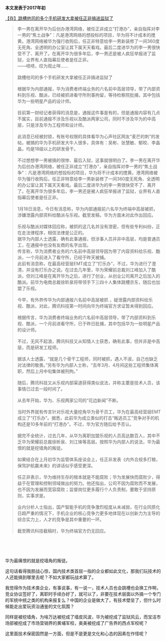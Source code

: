 <p><b>本文发表于2017年初</b></p><p><a href="https://link.zhihu.com/?target=https%3A//www.douban.com/note/602917666/" class=" wrap external" target="_blank" rel="nofollow noreferrer">【存】跳槽他司的多个手机研发大拿被任正非搞进监狱了</a></p><blockquote>李一男在离开华为后创办港湾网络，被任正非成立“打港办”，亲自指挥对李一男的“焦土战争”：凡是港湾网络的想投标的项目，华为将不计成本的搅黄。港湾网络被华为强行收购后，任正非特意给李一男新装修了一间360度无死角、全透明的办公室让其下属天天看戏。最后二度进华为的李一男很快受不了、离开了。在离开华为很多年后，李一男还是被人疯狂举报进了监狱，业界有人直指幕后使者是任正非。<br/>——啧啧，叹为观止咩……<br/><br/>跳槽他司的多个手机研发大拿被任正非搞进监狱了<br/><br/>根据华为内部通报，华为消费者终端业务的六名前中高层领导，带了内部资料到乐视、酷派，已经被抓进看守所刑事拘留，等待检察院批捕，其中包括华为一些明星产品的设计师。<br/><br/>目前第一财经记者获得的消息是，通报这件事是有的，但是通报内容有几点不属实，目前通报不涉及乐视以及酷派两家公司，同时不涉及华为的中高层，只是涉及华为工程师和设计师。<br/><br/>此消息已经被封锁，有账号权限的具体看华为心声社区网友“麦芒的刺”的发帖，被搞的华为手机研发大牛人很多，具体有：吴彬、张慧敏、郁皎、李晶晶，均是18级以上的研发骨干。<br/><br/>不过想想李一男被搞的很惨、最后入狱，这事就很明白了。李一男在离开华为后创办港湾网络，被任正非成立“打港办”，亲自指挥对李一男的“焦土战争”：凡是港湾网络的想投标的项目，华为将不计成本的搅黄。港湾网络被华为强行收购后，任正非特意给李一男新装修了一间360度无死角、全透明的办公室让其下属天天看戏。最后二度进华为的李一男很快受不了、离开了。在离开华为很多年后，李一男还是被人疯狂举报进了监狱，业界有人直指幕后使者是任正非。<br/><br/>1月18日消息，今日有消息称，华为内部通报前六名华为终端中高层被抓，涉嫌泄露内部资料给酷派与乐视。截至发稿，华为方面未对此作出回应。<br/><br/>乐视与酷派对媒体回应称，被抓的这几名并没有泄密，但有些专利纠纷，正在走法律程序，相信法律是公正的。<br/>据华为内部人士透露，确有此事通报，但涉事人员并非中高层，均是普通员工，在通报中也没有友商的名字出现。<br/>传言称，华为消费者业务的六名前中高层领导因为带了内容资料给乐视、酷派，一个月前进入了看守所，已经于昨天被捕。<br/>此前有消息称，在最高经营层EMT成立了“打乐办”，不过，华为进行了澄清，并没有打乐办之说。在过去几年里，华为荣耀前总裁刘江峰加入了酷派，但刘江峰是在离开华为之后，进行了创业，从创业公司离开之后加入的酷派。前华为电商总裁徐昕泉将带领手下三四十人集体跳槽京东，随后也加盟了乐视。<br/><br/>    今早，有外界传华为内部通报六名前中高层被抓 ，疑泄露内部资料给乐视、酷派，对此，腾讯科技第一时间向华为终端官方求证暂未得到回应。<br/><br/>    根据传言，华为消费者终端业务的六名前中高层领导，带了内部资料到乐视、酷派，一个月前进看守所，已于昨日批捕，其中包括华为一些明星产品的设计师。<br/><br/>    不过，无风不起浪，腾讯科技又从知情人士获悉，确有此事，但并非是中高层，而是研发工程师。<br/><br/>    据该人士透露，“就是几个骨干工程师，同时被抓，遇人不淑，自己也缺乏对法律的敬畏。”另有华为内部人士称，“去年3月、4月间这些工程师集体离职，然后上月中旬集体被刑拘。”<br/><br/>    随后，腾讯科技又从乐视内部渠道获得类似说法，并称主要是技术人员，该事情已过去一段时间了。<br/><br/>    从去年开始，华为、乐视两家公司的“花边新闻”不断。<br/><br/>    当时外界就有传言针对乐视大量挖角华为骨干员工，华为在最高经营层EMT成立了“打乐办”。据悉，此前华为成立类似的打击“叛逃员工”竞争对手的机构还是10多年前的“打港办”。不过，华为官方随后给予否认。<br/><br/>    据完不全统计，过去几年，从华为离职加盟乐视的人员高达数百人，其中不乏华为荣耀前总裁徐昕泉、刘江锋等高层。按照华为内部人的说法，华为最恨的就是挖墙角的叛徒。<br/><br/>    如果结合在上月初华为监管体系座谈会上，任正非发表《内外合规多打粮，保驾护航赢未来》的讲话似乎感受更深。<br/><br/>    任正非表示，华为维持生存的根本就是不能腐败；华为发展快而腐败少，得益于在管理和控制领域做出的努力。他还指出，公司不因为腐败而不发展，也不因为发展而宽容腐败；监督岗位更多履行个人负责制，要敢于坚持原则，实事求是。<br/><br/>    业内分析人士指出，国产智能手机的竞争激烈程度从未减弱，在行业同质化日趋严重的情况下，手机企业的核心竞争力更多地体现在以创新力为主导的综合实力上，人才的竞争是其中重要的一环。<br/><br/>    截至腾讯科技截稿时，华为终端官方仍无回应。</blockquote><p class="ztext-empty-paragraph"><br/></p><p class="ztext-empty-paragraph"><br/></p><p>华为最痛恨的就是挖墙角的叛徒。</p><p>这句话看得我胆战心惊，国内技术类首屈一指的企业都如此文化，那我们玩技术的人还能搞到哪里去呢？不如大家都玩战术算了。</p><p>我觉得作为技术类企业，有事说事，有一说一，技术人员也会跳槽也会换工作啊，竞业协议签好了，离职时手续办好了，就可以了，非要在技术层面以外搞一个专门的军统中统之类的机构来报复么？中国的企业是做大了，有技术壁垒了，但什么时候能走出爱玩资治通鉴的文化氛围？</p><p>同样是被挖墙角，为啥万达被挖成了墙皮风波，华为被挖成了监狱风云，而宝洁市场部被挖成了市场营销界的黄埔军校，奥美被挖成了广告界的西点军校呢？</p><p>这里面技术保密固然是一方面，但是不是更是文化和心态的因素在作怪呢？</p>